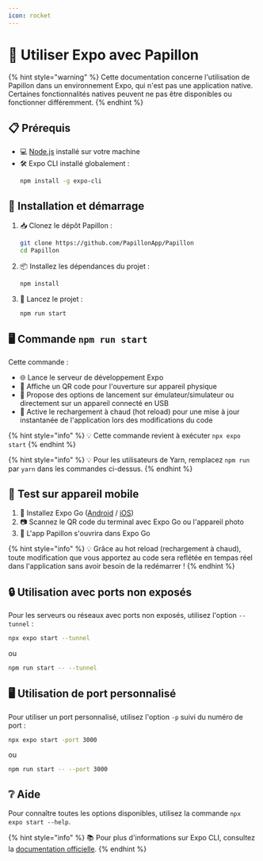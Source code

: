 ```yaml
---
icon: rocket
---
```


# 🚀 Utiliser Expo avec Papillon

{% hint style="warning" %}
Cette documentation concerne l'utilisation de Papillon dans un environnement Expo, qui n'est pas une application native. Certaines fonctionnalités natives peuvent ne pas être disponibles ou fonctionner différemment.
{% endhint %}

## 📋 Prérequis

- 💻 [Node.js](https://nodejs.org/) installé sur votre machine
- 🛠️ Expo CLI installé globalement : 
  ```bash
  npm install -g expo-cli
  ```

## 🚩 Installation et démarrage

1. 📥 Clonez le dépôt Papillon :
   ```bash
   git clone https://github.com/PapillonApp/Papillon
   cd Papillon
   ```

2. 📦 Installez les dépendances du projet :
   ```bash
   npm install
   ```

3. 🚀 Lancez le projet :
   ```bash
   npm run start
   ```

## 🖥️ Commande `npm run start`

Cette commande :
- 🌐 Lance le serveur de développement Expo
- 📱 Affiche un QR code pour l'ouverture sur appareil physique
- 🔧 Propose des options de lancement sur émulateur/simulateur ou directement sur un appareil connecté en USB
- 🔄 Active le rechargement à chaud (hot reload) pour une mise à jour instantanée de l'application lors des modifications du code

{% hint style="info" %}
💡 Cette commande revient à exécuter `npx expo start`
{% endhint %}

{% hint style="info" %}
💡 Pour les utilisateurs de Yarn, remplacez `npm run` par `yarn` dans les commandes ci-dessus.
{% endhint %}

## 📱 Test sur appareil mobile

1. 📲 Installez Expo Go ([Android](https://play.google.com/store/apps/details?id=host.exp.exponent) / [iOS](https://apps.apple.com/fr/app/expo-go/id982107779))
2. 📷 Scannez le QR code du terminal avec Expo Go ou l'appareil photo
3. 🎉 L'app Papillon s'ouvrira dans Expo Go

{% hint style="info" %}
💡 Grâce au hot reload (rechargement à chaud), toute modification que vous apportez au code sera reflétée en tempas réel dans l'application sans avoir besoin de la redémarrer !
{% endhint %}

## 🔒 Utilisation avec ports non exposés

Pour les serveurs ou réseaux avec ports non exposés, utilisez l'option `--tunnel` :

```bash
npx expo start --tunnel
```

ou

```bash
npm run start -- --tunnel
```

## 🖥️ Utilisation de port personnalisé

Pour utiliser un port personnalisé, utilisez l'option `-p` suivi du numéro de port :

```bash
npx expo start -port 3000
```

ou

```bash
npm run start -- --port 3000
```

## ❔ Aide

Pour connaître toutes les options disponibles, utilisez la commande `npx expo start --help`.

{% hint style="info" %}
📚 Pour plus d'informations sur Expo CLI, consultez la [documentation officielle](https://docs.expo.dev/workflow/expo-cli/).
{% endhint %}
